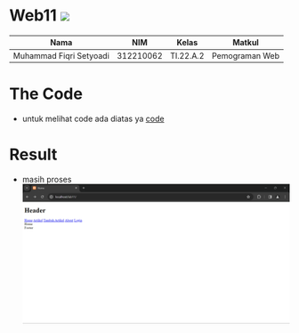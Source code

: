 # Web11 <img src=https://kinsta.com/wp-content/uploads/2023/10/PHP_Feature-Image-1024x536.jpg width = "130px">
|**Nama**|**NIM**|**Kelas**|**Matkul**|
|----|---|-----|------|
|Muhammad Fiqri Setyoadi|312210062|TI.22.A.2|Pemograman Web|

# The Code
- untuk melihat code ada diatas ya 
[code](code)

# Result
- masih proses
![img](Photo-result/belom-selesai.png)
